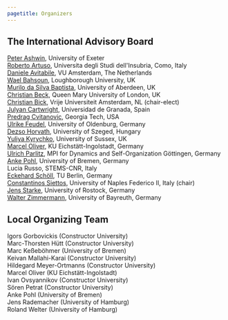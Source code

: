 ```yaml
---
pagetitle: Organizers
---
```


## The International Advisory Board

[Peter Ashwin](https://mathematics.exeter.ac.uk/staff/pashwin?sm=pashwin), University of Exeter \
[Roberto Artuso](https://uninsubria.unifind.cineca.it/get/person/000124), Universita degli Studi dell'Insubria, Como, Italy \
[Daniele Avitabile](https://www.danieleavitabile.com/), VU Amsterdam, The Netherlands \
[Wael Bahsoun](https://www.lboro.ac.uk/departments/maths/staff/wael-bahsoun/), Loughborough University, UK \
[Murilo da Silva Baptista](https://www.abdn.ac.uk/icsmb/people/profiles/murilo.baptista), University of Aberdeen, UK \
[Christian Beck](https://webspace.maths.qmul.ac.uk/c.beck/), Queen Mary University of London, UK \
[Christian Bick](https://www.math.vu.nl/~bick/), Vrije Universiteit Amsterdam, NL (chair-elect) \
[Julyan Cartwright](https://en.wikipedia.org/wiki/Julyan_Cartwright), Universidad de Granada, Spain \
[Predrag Cvitanovic](https://physics.gatech.edu/user/predrag-cvitanovic), Georgia Tech, USA \
[Ulrike Feudel](https://www.academia-net.org/profile/ulrike-feudel/80170), University of Oldenburg, Germany \
[Dezso Horvath](http://www.staff.u-szeged.hu/~horvathd/), University of Szeged, Hungary \
[Yuliya Kyrychko](https://profiles.sussex.ac.uk/p260256-yuliya-kyrychko), University of Sussex, UK \
[Marcel Oliver](https://mids.ku.de/oliver/), KU Eichstätt-Ingolstadt, Germany \
[Ulrich Parlitz](https://www.uni-goettingen.de/en/105320.html), MPI for Dynamics and Self-Organization Göttingen, Germany \
[Anke Pohl](https://user.math.uni-bremen.de/apohl/), University of Bremen, Germany \
Lucia Russo, STEMS-CNR, Italy \
[Eckehard Schöll](https://www.itp.tu-berlin.de/schoell/nlds/ag_schoell/), TU Berlin, Germany \
[Constantinos Siettos](https://www.siettos.net/), University of Naples Federico II, Italy (chair) \
[Jens Starke](http://www.jstarke.eu/), University of Rostock, Germany \
[Walter Zimmermann](https://www.profilfelder.uni-bayreuth.de/en/advanced-fields/2_polymer_colloid_science/Principal-investigators/Zimmermann_Walter/index.php), University of Bayreuth, Germany 

## Local Organizing Team

Igors Gorbovickis (Constructor University) \
Marc-Thorsten Hütt (Constructor University) \
Marc Keßeböhmer (University of Bremen) \
Keivan Mallahi-Karai (Constructor University) \
Hildegard Meyer-Ortmanns (Constructor University) \
Marcel Oliver (KU Eichstätt-Ingolstadt) \
Ivan Ovsyannikov (Constructor University) \
Sören Petrat (Constructor University) \
Anke Pohl (University of Bremen) \
Jens Rademacher (University of Hamburg) \
Roland Welter (University of Hamburg)


